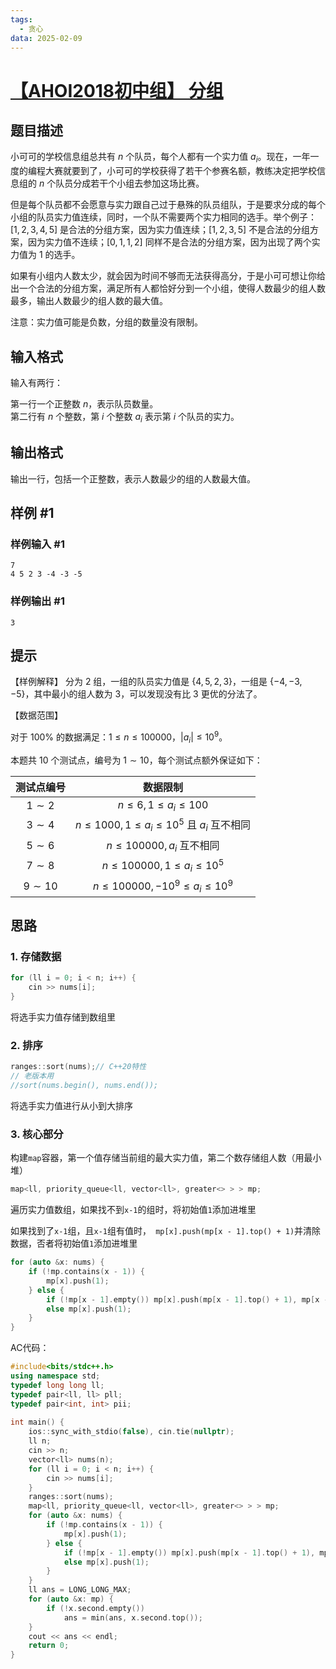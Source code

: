 ```yaml
---
tags:
  - 贪心
data: 2025-02-09
---
```

# [【AHOI2018初中组】 分组](https://www.luogu.com.cn/problem/P4447)

## 题目描述

小可可的学校信息组总共有 $n$ 个队员，每个人都有一个实力值 $a_i$。现在，一年一度的编程大赛就要到了，小可可的学校获得了若干个参赛名额，教练决定把学校信息组的 $n$ 个队员分成若干个小组去参加这场比赛。

但是每个队员都不会愿意与实力跟自己过于悬殊的队员组队，于是要求分成的每个小组的队员实力值连续，同时，一个队不需要两个实力相同的选手。举个例子：$[1, 2, 3, 4, 5]$ 是合法的分组方案，因为实力值连续；$[1, 2, 3, 5]$ 不是合法的分组方案，因为实力值不连续；$[0, 1, 1, 2]$ 同样不是合法的分组方案，因为出现了两个实力值为 $1$ 的选手。

如果有小组内人数太少，就会因为时间不够而无法获得高分，于是小可可想让你给出一个合法的分组方案，满足所有人都恰好分到一个小组，使得人数最少的组人数最多，输出人数最少的组人数的最大值。

注意：实力值可能是负数，分组的数量没有限制。

## 输入格式

输入有两行：

第一行一个正整数 $n$，表示队员数量。  
第二行有 $n$ 个整数，第 $i$ 个整数 $a_i$ 表示第 $i$ 个队员的实力。

## 输出格式

输出一行，包括一个正整数，表示人数最少的组的人数最大值。

## 样例 #1

### 样例输入 #1

```
7
4 5 2 3 -4 -3 -5
```

### 样例输出 #1

```
3
```

## 提示

【样例解释】
分为 $2$ 组，一组的队员实力值是 $\{4, 5, 2, 3\}$，一组是 $\{-4, -3, -5\}$，其中最小的组人数为 $3$，可以发现没有比 $3$ 更优的分法了。

【数据范围】

对于 $100\%$ 的数据满足：$1\leq n\leq 100000$，$|a_i|\leq10^9$。

本题共 $10$ 个测试点，编号为 $1\sim10$，每个测试点额外保证如下：

| 测试点编号 | 数据限制 |
| :-----------: | :-----------: |
| $1\sim2$ | $n\leq 6, 1\leq a_i \leq 100$ |
| $3\sim4$ | $n\leq 1000, 1\leq a_i\leq 10^5$ 且 $a_i$ 互不相同 |
| $5\sim6$ | $n\leq 100000, a_i$ 互不相同 |
| $7\sim8$ | $n\leq 100000, 1\leq a_i \leq10^5$ |
| $9\sim 10$ | $n\leq 100000, -10^9 \leq a_i \leq 10^9$ |
## 思路
### 1. 存储数据
```cpp
for (ll i = 0; i < n; i++) {  
	cin >> nums[i];  
}
```

将选手实力值存储到数组里

### 2. 排序

```cpp
ranges::sort(nums);// C++20特性
// 老版本用 
//sort(nums.begin(), nums.end());
```

将选手实力值进行从小到大排序

### 3. 核心部分

构建`map`容器，第一个值存储当前组的最大实力值，第二个数存储组人数（用最小堆）

```cpp
map<ll, priority_queue<ll, vector<ll>, greater<> > > mp;
```

遍历实力值数组，如果找不到`x-1`的组时，将初始值`1`添加进堆里

如果找到了`x-1`组，且`x-1`组有值时，` mp[x].push(mp[x - 1].top() + 1)`并清除数据，否者将初始值`1`添加进堆里

```cpp
for (auto &x: nums) {  
	if (!mp.contains(x - 1)) {  
		mp[x].push(1);  
	} else {  
		if (!mp[x - 1].empty()) mp[x].push(mp[x - 1].top() + 1), mp[x - 1].pop();  
		else mp[x].push(1);  
	}  
}  
```

AC代码：

```cpp
#include<bits/stdc++.h>  
using namespace std;  
typedef long long ll;  
typedef pair<ll, ll> pll;  
typedef pair<int, int> pii;  
  
int main() {  
    ios::sync_with_stdio(false), cin.tie(nullptr);  
    ll n;  
    cin >> n;  
    vector<ll> nums(n);  
    for (ll i = 0; i < n; i++) {  
        cin >> nums[i];  
    }  
    ranges::sort(nums);  
    map<ll, priority_queue<ll, vector<ll>, greater<> > > mp;  
    for (auto &x: nums) {  
        if (!mp.contains(x - 1)) {  
            mp[x].push(1);  
        } else {  
            if (!mp[x - 1].empty()) mp[x].push(mp[x - 1].top() + 1), mp[x - 1].pop();  
            else mp[x].push(1);  
        }  
    }  
    ll ans = LONG_LONG_MAX;  
    for (auto &x: mp) {  
        if (!x.second.empty())  
            ans = min(ans, x.second.top());  
    }  
    cout << ans << endl;
    return 0;  
}
```